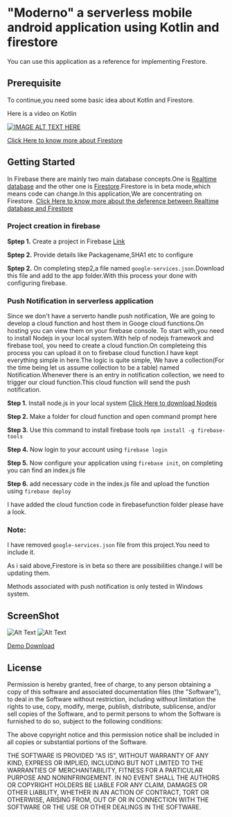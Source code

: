 # "Moderno" a serverless mobile android application using Kotlin and firestore

You can use this application as a reference for implementing Frestore.

## Prerequisite
To continue,you need some basic idea about Kotlin and Firestore.

Here is a video on Kotlin


[![IMAGE ALT TEXT HERE](https://i1.ytimg.com/vi/ZIHnQQsfvD4/0.jpg)](https://www.youtube.com/watch?v=ZIHnQQsfvD4&t=20s)


[Click Here to know more about Firestore](https://firebase.google.com/docs/firestore/quickstart")

## Getting Started
In Firebase there are mainly two main database concepts.One is [Realtime database](https://firebase.google.com/docs/database/")  and the other one is [Firestore](https://firebase.google.com/docs/firestore/").Firestore is in beta mode,which means code can change.In this application,We are concentrating on Firestore.
[Click Here to know more about the deference between Realtime database and Firestore](https://firebase.google.com/docs/database/rtdb-vs-firestore")


### Project creation in firebase
**Sptep 1.** Create a project in Firebase [Link](https://firebase.google.com/docs/firestore/quickstart")

**Sptep 2.** Provide  details like Packagename,SHA1 etc to configure

**Sptep 2.** On completing step2,a file named `google-services.json`.Download this file and add to the app folder.With this process your done with configuring firebase.

### Push Notification in serverless application

Since we don't have a serverto handle push notification, We are going to develop a cloud function and host them in Googe cloud functions.On hosting you can view them on your firebase console.
To start with,you need to install Nodejs in your local system.With help of nodejs framework and firebase tool, you need to create a cloud function.On completeing this process you can upload it on to firebase cloud function.I have kept everything simple in here.The logic is quite simple, We have a collection(For the time being let us assume collection to be a table) named Notification.Whenever there is an entry in notification collection, we need to trigger our cloud function.This cloud function will send the push notification.

**Step 1.** Install node.js in your local system [ Click Here to download Nodejs](https://nodejs.org/en/") 

**Step 2.** Make a folder for cloud function and open command prompt here

**Step 3.** Use this command to install firebase tools `npm install -g firebase-tools`

**Step 4.** Now login to your account using `firebase login`

**Step 5.** Now configure your application using `firebase init`, on completing you can find an index.js file

**Step 6.** add necessary code in the index.js file and upload the function using `firebase deploy` 

I have added the cloud function code in firebasefunction folder please have a look.


### Note:
I have removed `google-services.json` file from this project.You need to include it.

As i said above,Firestore is in beta so there are possibilities change.I will be updating them.

Methods associated with push notification is only tested in Windows system.


## ScreenShot

![Alt Text](https://github.com/appitiza/SignatureApp/blob/master/images/drawing.gif)
![Alt Text](https://github.com/appitiza/SignatureApp/blob/master/images/signature.gif)

[Demo Download](https://github.com/appitiza/SignatureApp/blob/master/apk/signatureapp.apk)

## License


Permission is hereby granted, free of charge, to any person obtaining a copy of this software and associated documentation files (the "Software"), to deal in the Software without restriction, including without limitation the rights to use, copy, modify, merge, publish, distribute, sublicense, and/or sell copies of the Software, and to permit persons to whom the Software is furnished to do so, subject to the following conditions:

The above copyright notice and this permission notice shall be included in all copies or substantial portions of the Software.

THE SOFTWARE IS PROVIDED "AS IS", WITHOUT WARRANTY OF ANY KIND, EXPRESS OR IMPLIED, INCLUDING BUT NOT LIMITED TO THE WARRANTIES OF MERCHANTABILITY, FITNESS FOR A PARTICULAR PURPOSE AND NONINFRINGEMENT. IN NO EVENT SHALL THE AUTHORS OR COPYRIGHT HOLDERS BE LIABLE FOR ANY CLAIM, DAMAGES OR OTHER LIABILITY, WHETHER IN AN ACTION OF CONTRACT, TORT OR OTHERWISE, ARISING FROM, OUT OF OR IN CONNECTION WITH THE SOFTWARE OR THE USE OR OTHER DEALINGS IN THE SOFTWARE.
